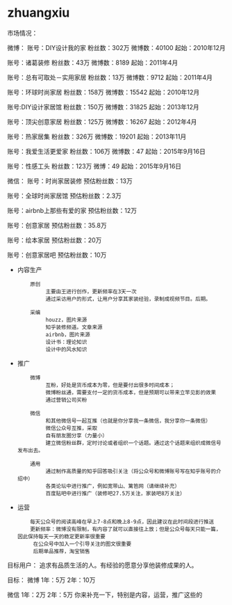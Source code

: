 # zhuangxiu
市场情况：

微博：
账号：DIY设计我的家
粉丝数：302万
微博数：40100
起始：2010年12月

账号：诸葛装修
粉丝数：43万
微博数：8189
起始：2011年4月

账号：总有可取处－实用家居
粉丝数：13万
微博数：9712
起始：2011年4月

账号：环球时尚家居
粉丝数：158万
微博数：15542
起始：2010年12月

账号:DIY设计家居馆
粉丝数：150万
微博数：31825
起始：2013年12月

账号：顶尖创意家居
粉丝数：125万
微博数：16267
起始：2012年4月

账号：热家居集
粉丝数：326万
微博数：19201
起始：2013年11月

账号：我爱生活更爱家
粉丝数：106万
微博数：47
起始：2015年9月16日

账号：性感工头
粉丝数：123万
微博：49
起始：2015年9月16日

微信：
账号：时尚家居装修
预估粉丝数：13万

账号：全球时尚家居馆
预估粉丝数：2.3万

账号：airbnb上那些有爱的家
预估粉丝数：12万

账号：创意家居
预估粉丝数：35.8万

账号：绘本家居
预估粉丝数：20万

账号：创意家居吧
预估粉丝数：10万

- 内容生产

          原创
               主要由王进行创作，更新频率在3天一次
               通过采访用户的形式，让用户分享其家装经验，录制成视频节目。后期。

          采编
               houzz，图片来源
               知乎装修频道。文章来源
               airbnb，图片来源
               设计书：理论知识
               设计中的风水知识

- 推广

          微博
               互粉，好处是货币成本为零，但是要付出很多时间成本；
               微博粉丝通，需要支付一定的货币成本，但是预期可以带来立竿见影的效果
               通过营销公司买粉

          微信
               和其他微信号一起互推（也就是你分享我一条微信，我分享你一条微信）
               微信公众号互推，采取
               自有朋友圈分享（力量小）
               建立微信粉丝群，定时讨论或者组织一个话题。通过这个话题来组织成微信号发布出去。

          通用
               通过制作高质量的知乎回答吸引关注（将公众号和微博账号写在知乎账号的介绍中）
               各类论坛中进行推广，例如宽带山、篱笆网（请继续补充）
               百度贴吧中进行推广（装修吧27.5万关注，家装吧8万关注）


- 运营

          每天公众号的阅读高峰在早上7-8点和晚上8-9点，因此建议在此时间段进行推送
          更新频率：微博没有限制，有内容了就可以直接往上放；但是公众号每天只能一篇，因此保持每天一天的稳定更新率很重要
           在公众号中加入一个引导关注的图文很重要
           后期单品推荐，淘宝销售


目标用户：
     追求有品质生活的人。有经验的愿意分享他装修成果的人。    

目标：
微博
1年：5万
2年：10万

微信
1年：2万
2年：5万
你来补充一下，特别是内容，运营，推广这些的

